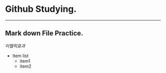 # Github Studying.
----------
## Mark down File Practice.

*이탤릭효과*

* Item list
  - item1
  - item2
